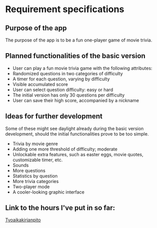 # Requirement specifications 

## Purpose of the app 

The purpose of the app is to be a fun one-player game of movie trivia.

 

## Planned functionalities of the basic version 

* User can play a fun movie trivia game with the following attributes: 
* Randomized questions in two categories of difficulty 
* A timer for each question, varying by difficulty 
* Visible accumulated score 
* User can select question difficulty: easy or hard 
* The initial version has only 30 questions per difficulty 
* User can save their high score, accompanied by a nickname

 
## Ideas for further development 

Some of these might see daylight already during the basic version development, should the initial functionalities prove to be too simple.  

* Trivia by movie genre 
* Adding one more threshold of difficulty; moderate 
* Unlockable extra features, such as easter eggs, movie quotes, customizable timer, etc. 
* Sounds 
* More questions 
* Statistics by question 
* More trivia categories 
* Two-player mode 
* A cooler-looking graphic interface

## Link to the hours I've put in so far:

[Tyoaikakirjanpito](https://github.com/ineslukkanen/ot-harjoitustyo/blob/main/tyoaikakirjanpito.md)


